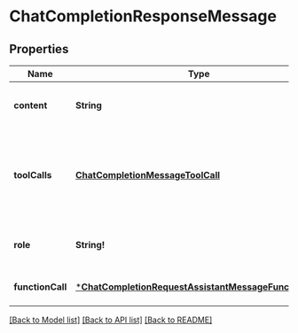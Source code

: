 # ChatCompletionResponseMessage

## Properties
Name | Type | Description | Notes
------------ | ------------- | ------------- | -------------
**content** | **String** | The contents of the message. | [default to null]
**toolCalls** | [**ChatCompletionMessageToolCall**](ChatCompletionMessageToolCall.md) | The tool calls generated by the model, such as function calls. | [optional] [default to null]
**role** | **String!** | The role of the author of this message. | [default to null]
**functionCall** | [***ChatCompletionRequestAssistantMessageFunctionCall**](ChatCompletionRequestAssistantMessage_function_call.md) |  | [optional] [default to null]

[[Back to Model list]](../README.md#documentation-for-models) [[Back to API list]](../README.md#documentation-for-api-endpoints) [[Back to README]](../README.md)


